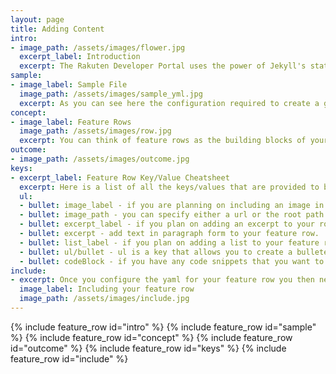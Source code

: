 ```yaml
---
layout: page
title: Adding Content
intro:
- image_path: /assets/images/flower.jpg
  excerpt_label: Introduction
  excerpt: The Rakuten Developer Portal uses the power of Jekyll's static site generation technology and the simplicity of yaml key value pairing to make creating documentation pages easy. On this page we will go over how to add content to your newly created documentation page using yaml.
sample:
- image_label: Sample File
  image_path: /assets/images/sample_yml.jpg
  excerpt: As you can see here the configuration required to create a good looking documentation page consists of simply filling out yaml key/value pairs. Styling and positioning is all taken care of. There is one concept that you really need to understand and that is "feature rows".
concept: 
- image_label: Feature Rows
  image_path: /assets/images/row.jpg
  excerpt: You can think of feature rows as the building blocks of your page. The first step to creating a feature row is to define a yaml key which you can name whatever you'd like. In the screenshot above we've named one of our feature rows "row1". We then added specific nested key/values that suit provide us with exactly what we need for our documentation page. Here is what this specific feature row configuration produces.
outcome:
- image_path: /assets/images/outcome.jpg
keys:
- excerpt_label: Feature Row Key/Value Cheatsheet
  excerpt: Here is a list of all the keys/values that are provided to build your documentation page.
  ul:
  - bullet: image_label - if you are planning on including an image in your feature row, this key will add a title/label to the top of it.
  - bullet: image_path - you can specify either a url or the root path to your image.
  - bullet: excerpt_label - if you plan on adding an excerpt to your row this key will add a label on top of it.
  - bullet: excerpt - add text in paragraph form to your feature row.
  - bullet: list_label - if you plan on adding a list to your feature row then this key will add a label on top of it.
  - bullet: ul/bullet - ul is a key that allows you to create a bulleted list. the bullet key/value pairs are nested within the ul key. Each bullet key will create an additional bullet point in the list.
  - bullet: codeBlock - if you have any code snippets that you want to include in your feature row, the codeBlock key provides a nice component for that.
include:
- excerpt: Once you configure the yaml for your feature row you then need to "include" it below your yaml configuration. As you can see in the screenshot above all you need is the name of your feature row which will be your ID. Here is the line that you need to "include" the "row1" feature row.
  image_label: Including your feature row
  image_path: /assets/images/include.jpg
---
```


{% include feature_row id="intro" %}
{% include feature_row id="sample" %}
{% include feature_row id="concept" %}
{% include feature_row id="outcome" %}
{% include feature_row id="keys" %}
{% include feature_row id="include" %}